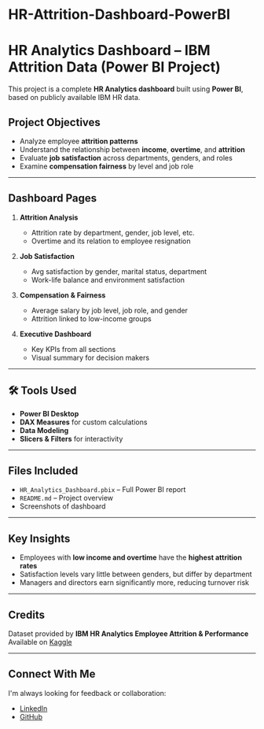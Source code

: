 # HR-Attrition-Dashboard-PowerBI
#  HR Analytics Dashboard – IBM Attrition Data (Power BI Project)

This project is a complete **HR Analytics dashboard** built using **Power BI**, based on publicly available IBM HR data.

##  Project Objectives

- Analyze employee **attrition patterns**
- Understand the relationship between **income**, **overtime**, and **attrition**
- Evaluate **job satisfaction** across departments, genders, and roles
- Examine **compensation fairness** by level and job role

---

##  Dashboard Pages

1. **Attrition Analysis**
   - Attrition rate by department, gender, job level, etc.
   - Overtime and its relation to employee resignation

2. **Job Satisfaction**
   - Avg satisfaction by gender, marital status, department
   - Work-life balance and environment satisfaction

3. **Compensation & Fairness**
   - Average salary by job level, job role, and gender
   - Attrition linked to low-income groups

4. **Executive Dashboard**
   - Key KPIs from all sections
   - Visual summary for decision makers

---

## 🛠 Tools Used

- **Power BI Desktop**
- **DAX Measures** for custom calculations
- **Data Modeling**
- **Slicers & Filters** for interactivity

---

##  Files Included

- `HR_Analytics_Dashboard.pbix` – Full Power BI report
- `README.md` – Project overview
- Screenshots of dashboard

---

##  Key Insights

- Employees with **low income and overtime** have the **highest attrition rates**
- Satisfaction levels vary little between genders, but differ by department
- Managers and directors earn significantly more, reducing turnover risk

---

## Credits

Dataset provided by **IBM HR Analytics Employee Attrition & Performance**  
Available on [Kaggle](https://www.kaggle.com/datasets/pavansubhasht/ibm-hr-analytics-attrition-dataset)

---

##  Connect With Me

I'm always looking for feedback or collaboration:

- [LinkedIn](https://www.linkedin.com/in/majd-abdulgani-81a681272)
- [GitHub](https://github.com/msmajd)
